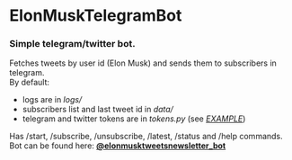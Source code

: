 # ElonMuskTelegramBot
### Simple telegram/twitter bot.  
Fetches tweets by user id (Elon Musk) and sends them to subscribers in telegram.  
By default:
- logs are in *logs/*
- subscribers list and last tweet id in *data/*
- telegram and twitter tokens are in *tokens.py* (see *[EXAMPLE](tokensEXAMPLE.py)*)

Has /start, /subscribe, /unsubscribe, /latest, /status and /help commands.  
Bot can be found here: **[@elonmusktweetsnewsletter_bot](https://t.me/elonmusktweetsnewsletter_bot)**